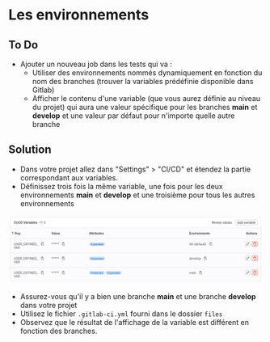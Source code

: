 # Les environnements

## To Do

- Ajouter un nouveau job dans les tests qui va : 
  - Utiliser des environnements nommés dynamiquement en fonction du nom des branches (trouver la variables prédéfinie disponible dans Gitlab)
  - Afficher le contenu d'une variable (que vous aurez définie au niveau du projet) qui aura une valeur spécifique pour les branches **main** et **develop** et une valeur par défaut pour n'importe quelle autre branche

## Solution

- Dans votre projet allez dans "Settings" > "CI/CD" et étendez la partie correspondant aux variables.
- Définissez trois fois la même variable, une fois pour les deux environnements **main** et **develop** et une troisième pour tous les autres environnements

![Variables du projet](./images/user_defined_variables.png)

- Assurez-vous qu'il y a bien une branche **main** et une branche **develop** dans votre projet
- Utilisez le fichier `.gitlab-ci.yml` fourni dans le dossier `files`
- Observez que le résultat de l'affichage de la variable est différent en fonction des branches.
